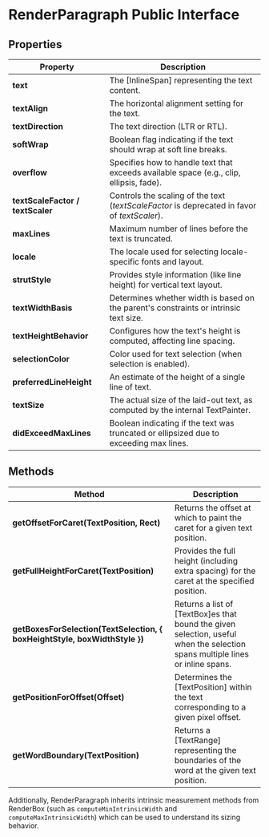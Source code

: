 # RenderParagraph Public Interface

## Properties

| **Property**                      | **Description**                                                                               |
|-----------------------------------|-----------------------------------------------------------------------------------------------|
| **text**                          | The [InlineSpan] representing the text content.                                               |
| **textAlign**                     | The horizontal alignment setting for the text.                                                |
| **textDirection**                 | The text direction (LTR or RTL).                                                              |
| **softWrap**                      | Boolean flag indicating if the text should wrap at soft line breaks.                          |
| **overflow**                      | Specifies how to handle text that exceeds available space (e.g., clip, ellipsis, fade).       |
| **textScaleFactor / textScaler**  | Controls the scaling of the text (*textScaleFactor* is deprecated in favor of *textScaler*).  |
| **maxLines**                      | Maximum number of lines before the text is truncated.                                         |
| **locale**                        | The locale used for selecting locale-specific fonts and layout.                               |
| **strutStyle**                    | Provides style information (like line height) for vertical text layout.                       |
| **textWidthBasis**                | Determines whether width is based on the parent's constraints or intrinsic text size.         |
| **textHeightBehavior**            | Configures how the text's height is computed, affecting line spacing.                         |
| **selectionColor**                | Color used for text selection (when selection is enabled).                                    |
| **preferredLineHeight**           | An estimate of the height of a single line of text.                                           |
| **textSize**                      | The actual size of the laid-out text, as computed by the internal TextPainter.                |
| **didExceedMaxLines**             | Boolean indicating if the text was truncated or ellipsized due to exceeding max lines.        |

## Methods

| **Method**                                                                 | **Description**                                                                                                               |
|----------------------------------------------------------------------------|-------------------------------------------------------------------------------------------------------------------------------|
| **getOffsetForCaret(TextPosition, Rect)**                                  | Returns the offset at which to paint the caret for a given text position.                                                     |
| **getFullHeightForCaret(TextPosition)**                                    | Provides the full height (including extra spacing) for the caret at the specified position.                                   |
| **getBoxesForSelection(TextSelection, { boxHeightStyle, boxWidthStyle })** | Returns a list of [TextBox]es that bound the given selection, useful when the selection spans multiple lines or inline spans. |
| **getPositionForOffset(Offset)**                                           | Determines the [TextPosition] within the text corresponding to a given pixel offset.                                          |
| **getWordBoundary(TextPosition)**                                          | Returns a [TextRange] representing the boundaries of the word at the given text position.                                     |

Additionally, RenderParagraph inherits intrinsic measurement methods from RenderBox (such as `computeMinIntrinsicWidth` and `computeMaxIntrinsicWidth`) which can be used to understand its sizing behavior.